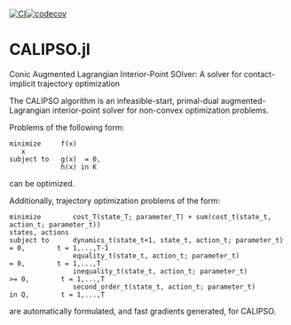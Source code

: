 [![CI](https://github.com/thowell/CALIPSO.jl/actions/workflows/CI.yml/badge.svg)](https://github.com/thowell/CALIPSO.jl/actions/workflows/CI.yml)[![codecov](https://codecov.io/gh/thowell/CALIPSO.jl/branch/main/graph/badge.svg?token=RNX4943S70)](https://codecov.io/gh/thowell/CALIPSO.jl)

# CALIPSO.jl
Conic Augmented Lagrangian Interior-Point SOlver: A solver for contact-implicit trajectory optimization

The CALIPSO algorithm is an infeasible-start, primal-dual augmented-Lagrangian interior-point solver for non-convex optimization problems. 

Problems of the following form:
```
minimize     f(x)
   x
subject to   g(x)  = 0,
             h(x) in K
```
can be optimized. 

Additionally, trajectory optimization problems of the form:
```
minimize        cost_T(state_T; parameter_T) + sum(cost_t(state_t, action_t; parameter_t))
states, actions
subject to      dynamics_t(state_t+1, state_t, action_t; parameter_t)  = 0,        t = 1,...,T-1  
                equality_t(state_t, action_t; parameter_t)             = 0,        t = 1,...,T
                inequality_t(state_t, action_t; parameter_t)          >= 0,        t = 1,...,T
                second_order_t(state_t, action_t; parameter_t)        in Q,        t = 1,...,T
``` 
are automatically formulated, and fast gradients generated, for CALIPSO.

